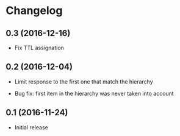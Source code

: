 # Changelog

## 0.3 (2016-12-16)

- Fix TTL assignation

## 0.2 (2016-12-04)

- Limit response to the first one that match the hierarchy

- Bug fix: first item in the hierarchy was never taken into account

## 0.1 (2016-11-24)

- Initial release
